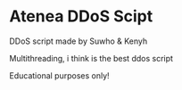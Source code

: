 # Atenea DDoS Scipt
DDoS script made by Suwho &amp; Kenyh

Multithreading, i think is the best ddos script

Educational purposes only!
